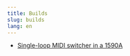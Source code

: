 ```yaml
---
title: Builds
slug: builds
lang: en
---
```


* [Single-loop MIDI switcher in a 1590A](builds/loop1.html)
